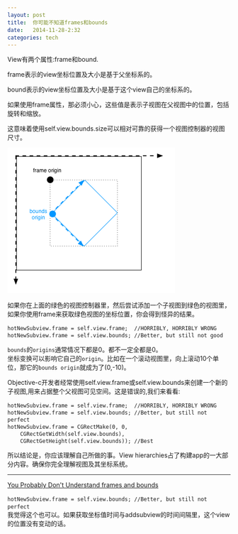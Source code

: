 ```yaml
---
layout: post  
title:  你可能不知道frames和bounds  
date:   2014-11-28-2:32  
categories: tech  
---  
```


View有两个属性:frame和bound.  

frame表示的view坐标位置及大小是基于父坐标系的。  

bound表示的view坐标位置及大小是基于这个view自己的坐标系的。  

如果使用frame属性，那必须小心，这些值是表示子视图在父视图中的位置，包括旋转和缩放。  

这意味着使用self.view.bounds.size可以相对可靠的获得一个视图控制器的视图尺寸。  

![](/resource/img/你可能不知道frames和bounds/a.png)

如果你在上面的绿色的视图控制器里，然后尝试添加一个子视图到绿色的视图里，如果你使用frame来获取绿色视图的坐标位置，你会得到怪异的结果。  

	hotNewSubview.frame = self.view.frame;  //HORRIBLY, HORRIBLY WRONG
	hotNewSubview.frame = self.view.bounds; //Better, but still not good

`bounds`的`origins`通常情况下都是0。都不一定全都是0。  
坐标变换可以影响它自己的`origin`。比如在一个滚动视图里，向上滚动10个单位，那它的`bounds origin`就成为了(0,-10)。  

Objective-c开发者经常使用self.view.frame或self.view.bounds来创建一个新的子视图,用来占据整个父视图可见空间。这是错误的,我们来看看:  

	hotNewSubview.frame = self.view.frame;  //HORRIBLY, HORRIBLY WRONG
	hotNewSubview.frame = self.view.bounds; //Better, but still not perfect
	hotNewSubview.frame = CGRectMake(0, 0, 
	    CGRectGetWidth(self.view.bounds), 
	    CGRectGetHeight(self.view.bounds)); //Best  


所以结论是，你应该理解自己所做的事。View hierarchies占了构建app的一大部分内容。确保你完全理解视图及其坐标系统。　　

***
[You Probably Don't Understand frames and bounds](http://ashfurrow.com/blog/you-probably-dont-understand-frames-and-bounds)  

`hotNewSubview.frame = self.view.bounds; //Better, but still not perfect`  
	我觉得这个也可以。如果获取坐标值时间与addsubview的时间间隔里，这个view的位置没有变动的话。　　
	
